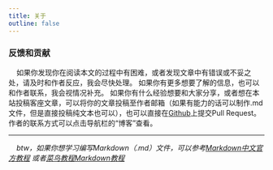 ```yaml
---
title: 关于
outline: false
---
```


### 反馈和贡献
&nbsp;&nbsp;&nbsp;&nbsp;如果你发现你在阅读本文的过程中有困难，或者发现文章中有错误或不妥之处，请及时和作者反应，我会尽快处理。
如果你有更多想要了解的信息，也可以和作者联系，我会视情况补充。
如果你有什么经验想要和大家分享，或者想在本站投稿客座文章，可以将你的文章投稿至作者邮箱（如果有能力的话可以制作.md文件，但是直接投稿纯文本也可以），也可以直接在[Github](https://github.com/meishibiezb/how_to_study_cs)上提交Pull Request。
作者的联系方式可以点击导航栏的“博客”查看。  

---

&nbsp;&nbsp;&nbsp;&nbsp;*btw，如果你想学习编写Markdown（.md）文件，可以参考[Markdown中文官方教程](https://markdown.com.cn/)
或者[菜鸟教程Markdown教程](https://www.runoob.com/markdown/md-tutorial.html)*